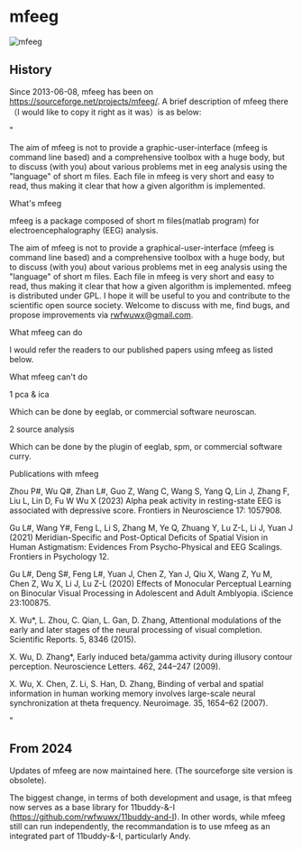 # mfeeg
![mfeeg](https://github.com/rwfwuwx/mfeeg/assets/60617251/ad02bfad-b25a-4725-b500-989585f36600)

## History 
Since 2013-06-08, mfeeg has been on https://sourceforge.net/projects/mfeeg/. A brief description of mfeeg there （I would like to copy it right as it was）is as below:

"

The aim of mfeeg is not to provide a graphic-user-interface (mfeeg is command line based) and a comprehensive toolbox with a huge body, 
but to discuss (with you) about various problems met in eeg analysis using the "language" of short m files. 
Each file in mfeeg is very short and easy to read, thus making it clear that how a given algorithm is implemented.

What's mfeeg

mfeeg is a package composed of short m files(matlab program) for electroencephalography (EEG) analysis.

The aim of mfeeg is not to provide a graphical-user-interface (mfeeg is command line based) and a comprehensive toolbox with a huge body, 
but to discuss (with you) about various problems met in eeg analysis using the "language" of short m files. 
Each file in mfeeg is very short and easy to read, thus making it clear that how a given algorithm is implemented.
mfeeg is distributed under GPL. I hope it will be useful to you and contribute to the scientific open source society. 
Welcome to discuss with me, find bugs, and propose improvements via rwfwuwx@gmail.com.

What mfeeg can do

I would refer the readers to our published papers using mfeeg as listed below.

What mfeeg can't do

1 pca & ica

Which can be done by eeglab, or commercial software neuroscan.

2 source analysis

Which can be done by the plugin of eeglab, spm, or commercial software curry.

Publications with mfeeg

Zhou P#, Wu Q#, Zhan L#, Guo Z, Wang C, Wang S, Yang Q, Lin J, Zhang F, Liu L, Lin D, Fu W Wu X (2023) Alpha peak activity in resting-state EEG is associated with depressive score. Frontiers in Neuroscience 17: 1057908.

Gu L#, Wang Y#, Feng L, Li S, Zhang M, Ye Q, Zhuang Y, Lu Z-L, Li J, Yuan J (2021) Meridian-Specific and Post-Optical Deficits of Spatial Vision in Human Astigmatism: Evidences From Psycho-Physical and EEG Scalings. Frontiers in Psychology 12.

Gu L#, Deng S#, Feng L#, Yuan J, Chen Z, Yan J, Qiu X, Wang Z, Yu M, Chen Z, Wu X, Li J, Lu Z-L (2020) Effects of Monocular Perceptual Learning on Binocular Visual Processing in Adolescent and Adult Amblyopia. iScience 23:100875.

X. Wu*, L. Zhou, C. Qian, L. Gan, D. Zhang, Attentional modulations of the early and later stages of the neural processing of visual completion. Scientific Reports. 5, 8346 (2015).

X. Wu, D. Zhang*, Early induced beta/gamma activity during illusory contour perception. Neuroscience Letters. 462, 244–247 (2009).

X. Wu, X. Chen, Z. Li, S. Han, D. Zhang, Binding of verbal and spatial information in human working memory involves large-scale neural synchronization at theta frequency. Neuroimage. 35, 1654–62 (2007).

"

## From 2024
Updates of mfeeg are now maintained here. (The sourceforge site version is obsolete).

The biggest change, in terms of both development and usage, is that mfeeg now serves as a base library for 11buddy-&-I (https://github.com/rwfwuwx/11buddy-and-I). 
In other words, while mfeeg still can run independently, the recommandation is to use mfeeg as an integrated part of 11buddy-&-I, particularly Andy.
